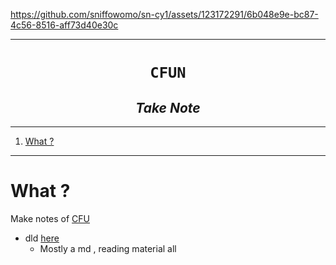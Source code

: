 https://github.com/sniffowomo/sn-cy1/assets/123172291/6b048e9e-bc87-4c56-8516-aff73d40e30c

---

<h1 align="center"><code> CFUN </code></h1>
<h2 align="center"><i> Take Note </i></h2>

---

1. [What ?](#what-)

---

# What ?

Make notes of [CFU](https://github.com/Cyfrin/foundry-full-course-f23)

- dld [here](../cfug/)
  - Mostly a md , reading material all
